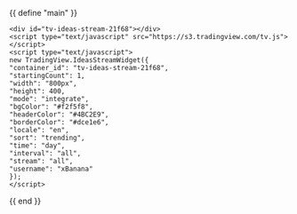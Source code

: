 {{ define "main" }}

    <div id="tv-ideas-stream-21f68"></div>
    <script type="text/javascript" src="https://s3.tradingview.com/tv.js"></script>
    <script type="text/javascript">
    new TradingView.IdeasStreamWidget({
    "container_id": "tv-ideas-stream-21f68",
    "startingCount": 1,
    "width": "800px",
    "height": 400,
    "mode": "integrate",
    "bgColor": "#f2f5f8",
    "headerColor": "#4BC2E9",
    "borderColor": "#dce1e6",
    "locale": "en",
    "sort": "trending",
    "time": "day",
    "interval": "all",
    "stream": "all",
    "username": "xBanana"
    });
    </script>


{{ end }}